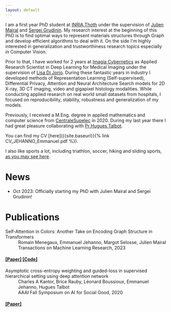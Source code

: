 ```yaml
---
layout: default
---
```


I am a first year PhD student at [INRIA Thoth](https://team.inria.fr/thoth/) under the supervision of [Julien Mairal](https://lear.inrialpes.fr/people/mairal/) and [Sergei Grudinin](https://team.inria.fr/nano-d/team-members/sergei-grudinin/). My research interest at the beginning of this PhD is to find optimal ways to represent materials structures through Graph and develop efficient algorithms to deal with it. On the side I'm highly interested in generalization and trustworthiness research topics especially in Computer Vision.

Prior to that, I have worked for 2 years at [Imagia Cybernetics](https://imagiacanexia.com/fr/solutions-qui-favorisent-loncologie-de-precision/) as Applied Research Scientist in Deep Learning for Medical Imaging under the supervision of [Lisa Di Jorio](https://www.linkedin.com/in/lisa-di-jorio/?originalSubdomain=ca). During these fantastic years in industry I developed methods of Representation Learning (Self-supervised), Differential Privacy, Attention and Neural Architecture Search models for 2D X-ray, 3D CT imaging, video and gigapixel histology modalities. While conducting applied research on real world small datasets from hospitals, I focused on reproducibility, stability, robustness and generalization of my models.

Previously, I received a M.Eng. degree in applied mathematics and computer science from [CentraleSupelec](https://www.centralesupelec.fr/) in 2020. During my last year there I had great pleasure collaborating with [Pr Hugues Talbot](https://hugues-talbot.github.io/).

You can find my CV [here]({{site.baseurl}}{% link CV_JEHANNO_Emmanuel.pdf %}).

I also like sports a lot, including triathlon, soccer, hiking and sliding sports, [as you may see here](./another-page.html).

# News

* Oct 2023: Officially starting my PhD with Julien Mairal and Sergei Grudinin!


# Publications

<dl>
<dt>Self-Attention in Colors: Another Take on Encoding Graph Structure in Transformers</dt>
<dd>Romain Menegaux, Emmanuel Jehanno, Margot Selosse, Julien Mairal</dd>
<dd>Transactions on Machine Learning Research, 2023</dd>
<h4>
<a class="label label-info" href="https://openreview.net/forum?id=3dQCNqqv2d">[Paper]</a>
<a class="label label-info" href="https://github.com/inria-thoth/csa">[Code]</a></h4>

<dt>Asymptotic cross-entropy weighting and guided-loss in supervised hierarchical setting using deep attention network</dt>
<dd>Charles A Kantor, Brice Rauby, Léonard Boussioux, Emmanuel Jehanno, Hugues Talbot</dd>
<dd>AAAI Fall Symposium on AI for Social Good, 2020</dd>
<h4>
<a class="label label-info" href="https://ceur-ws.org/Vol-2884/paper_127.pdf">[Paper]</a>
